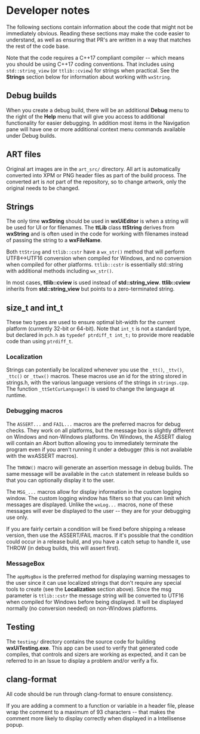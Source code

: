 # Developer notes

The following sections contain information about the code that might not be immediately obvious. Reading these sections may make the code easier to understand, as well as ensuring that PR's are written in a way that matches the rest of the code base.

Note that the code requires a C++17 compliant compiler -- which means you should be using C++17 coding conventions. That includes using `std::string_view` (or `ttlib::cview`) for strings when practical. See the **Strings** section below for information about working with `wxString`.

## Debug builds

When you create a debug build, there will be an additional **Debug** menu to the right of the **Help** menu that will give you access to additional functionality for easier debugging. In addition most items in the Navigation pane will have one or more additional context menu commands available under Debug builds.

## ART files

Original art images are in the `art_src/` directory. All art is automatically converted into XPM or PNG header files as part of the build process. The converted art is _not_ part of the repository, so to change artwork, only the original needs to be changed.

## Strings

The only time **wxString** should be used in **wxUiEditor** is when a string will be used for UI or for filenames. The **ttLib** class **ttString** derives from **wxString** and is often used in the code for working with filenames instead of passing the string to a **wxFileName**.

Both `ttString` and `ttlib::cstr` have a `wx_str()` method that will perform UTF8<->UTF16 conversion when compiled for Windows, and no conversion when compiled for other platforms. `ttlib::cstr` is essentially std::string with additional methods including `wx_str()`.

In most cases, **ttlib::cview** is used instead of **std::string_view**. **ttlib::cview** inherits from **std::string_view** but points to a zero-terminated string.

## size_t and int_t

These two types are used to ensure optimal bit-width for the current platform (currently 32-bit or 64-bit). Note that `int_t` is not a standard type, but declared in `pch.h` as `typedef ptrdiff_t int_t;` to provide more readable code than using `ptrdiff_t`.

### Localization

Strings can potentially be localized whenever you use the `_tt()`, `_ttv()`, `_ttc()` or `_ttwx()` macros. These macros use an id for the string stored in strings.h, with the various language versions of the strings in `strings.cpp`. The function `_ttSetCurLanguage()` is used to change the language at runtime.

### Debugging macros

The `ASSERT...` and `FAIL...` macros are the preferred macros for debug checks. They work on all platforms, but the message box is slightly different on Windows and non-Windows platforms. On Windows, the ASSERT dialog will contain an Abort button allowing you to immediately terminate the program even if you aren't running it under a debugger (this is not available with the wxASSERT macros).

The `THROW()` macro will generate an assertion message in debug builds. The same message will be available in the `catch` statement in release builds so that you can optionally display it to the user.

The `MSG_...` macros allow for display information in the custom logging window. The custom logging window has filters so that you can limit which messages are displayed. Unlike the `wxLog...` macros, none of these messages will ever be displayed to the user -- they are for your debugging use only.

If you are fairly certain a condition will be fixed before shipping a release version, then use the ASSERT/FAIL macros. If it's possible that the condition could occur in a release build, and you have a catch setup to handle it, use THROW (in debug builds, this will assert first).

### MessageBox

The `appMsgBox` is the preferred method for displaying warning messages to the user since it can use localized strings that don't require any special tools to create (see the **Localization** section above). Since the msg parameter is `ttlib::cstr` the message string will be converted to UTF16 when compiled for Windows before being displayed. It will be displayed normally (no conversion needed) on non-Windows platforms.

## Testing

The `testing/` directory contains the source code for building **wxUiTesting.exe**. This app can be used to verify that generated code compiles, that controls and sizers are working as expected, and it can be referred to in an Issue to display a problem and/or verify a fix.

## clang-format

All code should be run through clang-format to ensure consistency.

If you are adding a comment to a function or variable in a header file, please wrap the comment to a maximum of 93 characters -- that makes the comment more likely to display correctly when displayed in a Intellisense popup.
